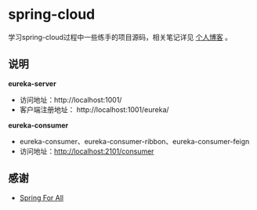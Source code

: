 # spring-cloud

学习spring-cloud过程中一些练手的项目源码，相关笔记详见 [个人博客](https://baifenghe.github.io/blog/) 。





## 说明

**eureka-server**

- 访问地址：http://localhost:1001/
- 客户端注册地址： http://localhost:1001/eureka/ 


**eureka-consumer**

- eureka-consumer、eureka-consumer-ribbon、eureka-consumer-feign
- 访问地址：<http://localhost:2101/consumer> 





## 感谢

- [Spring For All](http://www.spring4all.com)  